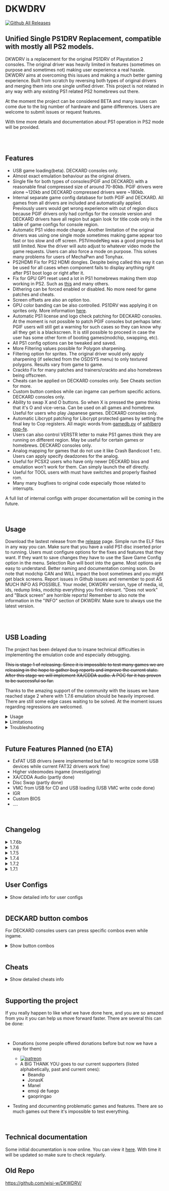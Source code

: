 

# DKWDRV
[![Github All Releases](https://img.shields.io/github/downloads/DKWDRV/DKWDRV/total.svg)]()
## Unified Single PS1DRV Replacement, compatible with mostly all PS2 models. 

DKWDRV is a replacement for the original PS1DRV of Playstation 2 consoles. 
The original driver was heavily limited in features (sometimes on purpose and sometimes not) making user experience a real hassle.
DKWDRV aims at overcoming this issues and making a much better gaming experience.
Built from scratch by reversing both types of original drivers and merging them into one single unified driver. This project is not related in any way with any existing PS1 related PS2 homebrews out there.

At the moment the project can be considered BETA and many issues can come due to the big number of hardware and game differences.
Users are welcome to submit issues or request features.

With time more details and documentation about PS1 operation in PS2 mode will be provided.


<br>



<br>

## Features

- USB game loading(beta). DECKARD consoles only.
- Almost exact emulation behaviour as the original drivers.
- Single file for both types of consoles(PGIF and DECKARD) with a reasonable final compressed size of around 70-80kb. PGIF drivers were alone ~120kb and DECKARD compressed drivers were ~180kb. 
- Internal separate game config database for both PGIF and DECKARD. All games from all drivers are included and automatically applied. Previously users would get wrong experience with out of region discs because PGIF drivers only had configs for the console version and DECKARD drivers have all region but again look for title code only in the table of game configs for console region.
- Automatic PS1 video mode change. Another limitation of the original drivers was using one single mode sometimes making game appear too fast or too slow and off screen. PS1VmodeNeg was a good progress but still limited. Now the driver will auto adjust to whatever video mode the game requests. Users can also force a mode on purpose. This solves many problems for users of MechaPwn and Tonyhax.
- PS2HDMI Fix for PS2 HDMI dongles. Despite being called this way it can be used for all cases when component fails to display anything right after PS1 boot logo or right after it.
- Fix for GPU GP1 reset used a lot in PS1 homebrews making them stop working in PS2. Such as [this](http://www.psxdev.net/forum/viewtopic.php?t=401) and many others.
- Dithering can be forced enabled or disabled. No more need for game patches and cheats.
- Screen offsets are also an option too.
- GPU color banding can be also controlled. PS1DRV was applying it on sprites only. More information [here](http://www.psxdev.net/forum/viewtopic.php?t=1035).
- Automatic PS1 license and logo check patching for DECKARD consoles. At the moment is not possible to patch PGIF consoles but perhaps later. PGIF users will still get a warning for such cases so they can know why all they get is a blackscreen. It is still possible to proceed in case the user has some other form of booting games(modchip, swapping, etc).
- All PS1 config options can be tweaked and saved. 
- More Filtering values possible for Polygon sharpening.
- Filtering option for sprites. The original driver would only apply sharpening (if selected from the OSDSYS menu) to only textured polygons. Results vary from game to game.
- Crackto Fix for many patches and trainers/crackto and also homebrews being offscreen.
- Cheats can be applied on DECKARD consoles only. See Cheats section for more.
- Custom button combos while can ingame can perfrom specific actions. DECKARD consoles only.
- Ability to swap X and O buttons. So when X is pressed the game thinks that it's O and vice-versa. Can be used on all games and homebrew. Useful for users who play Japanese games. DECKARD consoles only.
- Automatic Libcrypt patching for Libcrypt protected games by setting the final key to Cop registers. All magic words from [gamedb.py](https://github.com/sahlberg/pop-fe/blob/master/gamedb.py) of [sahlberg pop-fe](https://github.com/sahlberg/pop-fe).
- Users can also control VERSTR letter to make PS1 games think they are running on different region. May be useful for certain games or homebrews. DECKARD consoles only.
- Analog mapping for games that do not use it like Crash Bandicoot 1 etc. Users can apply specify deadzones for the analog.
- Useful for PCSX2 users who have only newer DECKARD bios and emulation won't work for them. Can simply launch the elf directly.
- Useful for TOOL users with must have switches and properly flashed rom.
- Many many bugfixes to original code especially those related to interrupts.


A full list of internal configs with proper documentation will be coming in the future.


<br>

## Usage
Download the lastest release from the [release](https://github.com/DKWDRV/DKWDRV/releases/latest) page.
Simple run the ELF files in any way you can. Make sure that you have a valid PS1 disc inserted prior to running.
Users must configure options for the fixes and features that they want. If they want to save changes they have to use the Save Game Config option in the menu. Selection Run will boot into the game.
Most options are easy to understand. Better naming and documentation coming soon.
Do note that modchip CAN and WILL impact the boot sometimes and you might get black screens.
Report issues in Github issues and remember to post AS MUCH INFO AS POSSIBLE.
Your model, DKWDRV version, type of media, id, ids, redump links, modchip everything you find relevant.
"Does not work" and "Black screen" are horrible reports!
Remember to also note the information in the "INFO" section of DKWDRV. Make sure to always use the latest version.


<br>
<br>


## USB Loading 

The project has been delayed due to insane technical difficulties in implementing the emulation code and especially debugging. 

<strike>This is stage 1 of releasing. Since it is impossible to test many games we are releasing in the hope to gather bug reports and improve the current state. After this stage we will implement XA/CDDA audio. A POC for it has proven to be successful so far.</strike>

Thanks to the amazing support of the community with the issues we have reached stage 2 where with 1.7.6 emulation should be heavily improved. There are still some edge cases waiting to be solved. At the moment issues regarding regressions are welcomed.


<details>
  <summary>Usage</summary>

<br>

Create a folder called "DKWDRV" in root of USB.
Inside it create a folder named "BIN".
Inside "BIN" create folder for each game and inside each game put the bin/cue files (merged) (see Limitations for more info).
You can also place CHEATS.TXT for the game.
Example:

```
USB
    DKWDRV
        BIN
            Crash Bandicoot
                Crash Bandicoot.bin
                Crash Bandicoot.cue

            Crash Bandicoot 2 - Cortex Strikes Back
                Crash Bandicoot 2 - Cortex Strikes Back.bin
                Crash Bandicoot 2 - Cortex Strikes Back.cue
                CHEATS.TXT

            ....    
```

Run DKWDRV.ELF from [release](https://github.com/DKWDRV/DKWDRV/releases/latest) and select "Select USB Game".
Pressing [] on a game allows you to selection options for it. 
The first time you run a game it will try to create a config for it by analyzing the game files.

</details>


<details>
  <summary>Limitations</summary>

<br>

- USB must be FAT32.
- All .bin tracks must be merged. Use IsoBuster or CDMage.
- .cue file must be provided and the .bin name must match the main binary file.
- All bin dumps must be 2352 sector sizes.
- All games must be defragemented! You can still proceed but be warned it can crash anytime.
- No XA/CDDA sounds effect yet. That is a WIP and it will be added in the future. This means that BMG, FMV audio
and other SFX might be missing from the game.
- No disc swapping implemented yet but planned and doable.

</details>


<details>
  <summary>Troubleshooting</summary>

<br>

- Remember that this version is VERY BETA. It is still WIP.
- Try different USB.
- Try USB directly (no usb hub or extra usb type device connected at same time).
- Verify game structure and installation is correct.
- Verify game is defragmented.
- Play around with game options, setting VERSTR to game default region is a good idea.
- XA/CDDA missing is a known issue, they will be released later on. You can create report issues on here for different games.
- Many subq protected games run fine but there might be some rares cases when magic word patching won't work well. See if you can patch the game in that case.
- Same games load quickly because seek times are set to minimal. To be updated in the future.
- If you use a HDMI adapter remember to toggle the setting in general VIDEO options. Sometimes the adapter and TV can get unsynced between video mode changes causing a NO SIGNAL in TV. Reset reset the adapter.


</details>

<br>

## Future Features Planned (no ETA)
- ExFAT USB drivers (were implemented but fail to recognize some USB devices while current FAT32 drivers work fine)
- Higher videomodes ingame (investigating)
- XA/CDDA Audio (partly done)
- Disc Swap (partly done)
- VMC from USB for CD and USB loading (USB VMC write code done)
- IGR
- Custom BIOS
- ....


<br>

## Changelog

<details>
  <summary>1.7.6b</summary>

<br>

- Fixed a bug with AUTO video mode change. Now adapters even sync better.
- Fixed a bug with USB menu gamelist. Over 255 games are now supported with no problem.
- Menu X/Y position of the menu are now adjusted for better view on CRT monitors and for better showing the selection arrow.
- GPU: Fixed an timer bug which might had impacted different games from CD and USB.
- Expanded internal config config for all releases of Star Wars: Episode I. #70
- USB: OHCI Reset code improved to be more stable in detecting devices.
- USB: OHCI read code OPTIMIZED to the extreme. Can positively impact framerates on particular games.
- USB: DMA emulation improved.
- USB: CDROM register emulation bugfix.
- USB: CDROM DMA improved. Fixes DDR games.
- USB: Added separate code for ReadS command.

</details>

<details>
  <summary>1.7.6</summary>
    
<br>

- Improved USB reset and detection code.
- Improved error handling display information.
- USB - Play cmd bugfixes (Final Doom, AZITO, Mortal Kimbar 3 ingame, games using CCDA tracks)
- USB - Antipiracy check fixes (Um Jammer Lammy, Saru Get You, games using APV1/2 protection)
- USB - Major DMA changes (fixes FMV freeze, black screens, impacts all games)
</details>

<details>
  <summary>1.7.5</summary>

<br>

- USB cmd implemented. Fixed a lot of games using ReadToc cmd. (Rockman Complete Works etc....)
</details>

<details>
  <summary>1.7.4</summary>

<br>

- BETA USB Support
- Misc Bug Fixes
</details>

<details>
    <summary>1.7.2</summary>

<br>

- Fixed an IOP init bug which might have impacted boot up on some systems.
- Allows config saving for PSX.EXE games with no SYSTEM.CNF
- Memory card 1 or 2 can be selected for saving game config.
- Config and cheats are now searched in both slots instead of just first slot.
- AutoDiag is enabled if found in config.
- Added and improved documentation.
- User warning if disc not valid.
- Controller input from both slots.
- Limited mecha config to possible values and added some info for them.
- Fixed more minor bugs.

</details>

<details>
    <summary>1.7.1</summary>

<br>

- Fixed a race condition causing crash on game boot in some PS2 models.
- Added Sprite Filtering option.
- Libcrypt patching. DECKARD ONLY
- Fixed some small bugs.
</details>

## User Configs
<details>
  <summary>Show detailed info for user configs</summary>

<br>

All user per game configs are stored in the memory card. Each game will create it's own save which can be managed from OSDSYS too in case you want to copy or delete it.
The reason for having a save per game and not all configs inside a main save dir is because with many files OSDSYS won't copy or delete the main file.
The main file will have a formatted game copy. For example Crash Bandicoot will have SCUS-94900 as game id but the save folder will be "SCUS94900".
Inside it there will be two possible files, CONFIG.TXT and CHEATS.TXT for cheats.
An import other case is the problem of games with no SYSTEM.CNF which only have PSX.EXE or that do indeed have SYSTEM.CNF but BOOT filename is still PSX.EXE.
Since many games share the same id for this games the save name will be PSXyyyyyyyy where yyyyyy is hex value for CRC32 of PSX.exe from that game. This is the only proper way to be able to handler that many PSX.EXE titles out there where many are homebrews.
Example of a memory card listing
```
mc0:
    SCUS147895 (folder for regular game)
              CONFIG.TXT
              CHEATS.TXT
    PSX1DBA2151 (folder for PSX.EXE game)
              CONFIG.TXT
              CHEATS.TXT
```
In order to create the folder automatically you need to run Save Game config at least once.
If many games with PSX.EXE and unsure which is which you can find it out by the hex value of CRC32 in the filename. Extract PSX.EXE from your disc in a PC and calculate it's CRC32. 7zip right click context menu would do the job just fine. Select CRC SHA and in submenu CRC32.
</details>

<br>

## DECKARD button combos
For DECKARD consoles users can press specific combos even while ingame.
<details>
  <summary>Show button combos</summary>

<br>

- L1 + L2 + R1 + R2  + Any DPAD will live adjust screen offsets.
- L1 + L2 + R1 + R2  + SELECT will toggle game cheats. Sometimes it may be useful to have a cheat active only at certain parts of the game. The combo can disable and enables all applied cheats.
- L1 + L2 + R1 + R2  + TRIANGLE Will toggle Polygon MMAG filtering 2. Just 0 and 1
- L1 + L2 + R1 + R2  + CROSS(X) Will toggle Polygon MMIN filtering. Up to 7 values can be used. Once 7 is reached it's wraps back to 0.
- L1 + L2 + R1 + R2  + SQUARE Will toggle Sprite MMAG filtering 2. Just 0 and 1. Results vary. Original drivers was never applying filtering to sprites.
- L1 + L2 + R1 + R2  + CIRCLE Will toggle Sprite MMIN filtering. Up to 7 values can be used. Once 7 is reached it's wraps back to 0. Results vary. Original drivers was never applying filtering to sprites.
</details>

<br>

## Cheats
<details>
  <summary>Show detailed cheats info</summary>

<br>

For DECKARD consoles only cheats can be applied. Cheats must be placed inside memory folder with the game name. Users can save general config to automatically create this folder. At the root of the folder a CHEATS.TXT must be present for cheats to show. Refer to "User Configs" for more info on how to find the save folder.
The desired cheats must be enabled from the menu every time prior to booting the game.
Cheats are applied every vblank.
An example of a cheat file:
```sh
#Infinite Lives "Boulders" Stage
8009E584 6300
#Infinite Lives "Castle Machinery" Stage
8009E88C 6300
#Infinite Lives "Cortex Power" Stage
8009E77C 6300
....
```

Supported cheat types:
| Code(Hex) | Type([Duckstation Naming](https://github.com/stenzek/duckstation) ) |
| :---:  |  :---:  |
|00 |CodeNop |
|30 |ConstantWrite8  |
|80 |ConstantWrite16  |
|90 |ExtConstantWrite32  |
|31 |ExtConstantBitSet8  |
|81 |ExtConstantBitSet16  |
|91 |ExtConstantBitSet32  |
|32 |ExtConstantBitClear8 |
|82 |ExtConstantBitClear16  |
|92 |ExtConstantBitClear32  |
|60 |ExtIncrement32  |
|61 |ExtDecrement32  |
|10 |Increment16  |
|11 |Decrement16  |
|20 |Increment8  |
|21 |Decrement8  |
|A0 |ExtCompareEqual32  |
|A1 |ExtCompareNotEqual32  |
|A2 |ExtCompareLess32 |
|A3 |ExtCompareGreater32 |
|A6 |ExtConstantWriteIfMatch16  |
|A7 |ExtConstantWriteIfMatchWithRestore16  |
|D0 |CompareEqual16  |
|D1 |CompareNotEqual16 |
|D3 |CompareLess16  |
|D3 |CompareGreater16 |
|E0|CompareEqual8  |
|E1 |CompareNotEqual8  |
|E2 |CompareLess8  |
|E3 |CompareGreater8  |
|50 |Slide  |
|53 |ExtImprovedSlide  |
|C2 |MemoryCopy |

</details>

<br>

## Supporting the project
If you really happen to like what we have done here, and you are so amazed from you it you can help us move forward faster. 
There are several this can be done:

<br>

- Donations (some people offered donations before but now we have a way for them)
    - [![patreon](https://img.shields.io/badge/Patreon-F96854?style=for-the-badge&logo=patreon&logoColor=white)](https://www.patreon.com/DKWDRV)
    - A BIG THANK YOU goes to our current supporters (listed alphabetically, past and current ones):
      - Beandip
      - JonasK
      - Manel
      - emoji de fuego
      - gaopringao
        
- Testing and documenting problematic games and features. There are so much games out there it's impossible to test everything.
  
<br>

## Technical documentation
Some initial documentation is now online. You can view it [here](https://github.com/DKWDRV/DKWDRV/blob/main/docs/tech_docs.md).
With time it will be updated so make sure to check regularly.

## Old Repo
https://github.com/wisi-w/DKWDRV/



